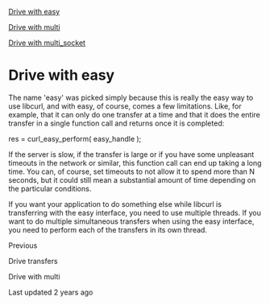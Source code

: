 <a href="easy.html" class="navButton-94f2579c--pageItemWithChildrenNested-2c5d8183--navButtonClickable-161b88ca--navButtonOpened-6a88552e">

<span class="text-4505230f--UIH300-2063425d--textContentFamily-49a318e1--navButtonLabel-14a4968f">Drive with easy</span>

</a>

<a href="multi.html" class="navButton-94f2579c--pageItemWithChildrenNested-2c5d8183--navButtonClickable-161b88ca">

<span class="text-4505230f--UIH300-2063425d--textContentFamily-49a318e1--navButtonLabel-14a4968f">Drive with multi</span>

</a>

<a href="multi-socket.html" class="navButton-94f2579c--pageItemWithChildrenNested-2c5d8183--navButtonClickable-161b88ca">

<span class="text-4505230f--UIH300-2063425d--textContentFamily-49a318e1--navButtonLabel-14a4968f">Drive with multi_socket</span>

</a>

# <span class="text-4505230f--DisplayH900-bfb998fa--textContentFamily-49a318e1">Drive with easy</span>

<span class="text-4505230f--UIH300-2063425d--textUIFamily-5ebd8e40--text-8ee2c8b2">

</span>

<span class="text-4505230f--TextH400-3033861f--textContentFamily-49a318e1">

<span data-key="f52c408da39e48429c9bd15a18121749">

<span data-offset-key="f52c408da39e48429c9bd15a18121749:0">The name 'easy' was picked simply because this is really the easy way to use libcurl, and with easy, of course, comes a few limitations. Like, for example, that it can only do one transfer at a time and that it does the entire transfer in a single function call and returns once it is completed:</span>

</span>

</span>    res = curl_easy_perform( easy_handle );<span class="text-4505230f--TextH400-3033861f--textContentFamily-49a318e1">

<span data-key="51103aa72dcf40d2ae59cf65285493b6">

<span data-offset-key="51103aa72dcf40d2ae59cf65285493b6:0">If the server is slow, if the transfer is large or if you have some unpleasant timeouts in the network or similar, this function call can end up taking a long time. You can, of course, set timeouts to not allow it to spend more than N seconds, but it could still mean a substantial amount of time depending on the particular conditions.</span>

</span>

</span>

<span class="text-4505230f--TextH400-3033861f--textContentFamily-49a318e1">

<span data-key="366dd712ecd94de3b749313c6e6b78a3">

<span data-offset-key="366dd712ecd94de3b749313c6e6b78a3:0">If you want your application to do something else while libcurl is transferring with the easy interface, you need to use multiple threads. If you want to do multiple simultaneous transfers when using the easy interface, you need to perform each of the transfers in its own thread.</span>

</span>

</span>

<a href="../drive.html" class="reset-3c756112--card-6570f064--whiteCard-fff091a4--cardPrevious-56a5e674">

</a>

<span class="text-4505230f--TextH200-a3425406--textContentFamily-49a318e1">Previous</span>

<span class="text-4505230f--UIH400-4e41e82a--textContentFamily-49a318e1">Drive transfers</span>

<a href="multi.html" class="reset-3c756112--card-6570f064--whiteCard-fff091a4--cardNext-19241c42">

</a>

<span class="text-4505230f--UIH400-4e41e82a--textContentFamily-49a318e1">Drive with multi</span>

<span class="text-4505230f--TextH200-a3425406--textContentFamily-49a318e1">Last updated 2 years ago</span>
